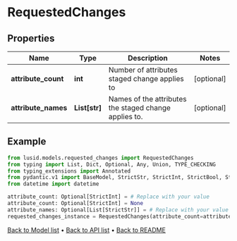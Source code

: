 # RequestedChanges

## Properties
Name | Type | Description | Notes
------------ | ------------- | ------------- | -------------
**attribute_count** | **int** | Number of attributes staged change applies to | [optional] 
**attribute_names** | **List[str]** | Names of the attributes the staged change applies to. | [optional] 
## Example

```python
from lusid.models.requested_changes import RequestedChanges
from typing import List, Dict, Optional, Any, Union, TYPE_CHECKING
from typing_extensions import Annotated
from pydantic.v1 import BaseModel, StrictStr, StrictInt, StrictBool, StrictFloat, StrictBytes, Field, validator, ValidationError, conlist, constr
from datetime import datetime

attribute_count: Optional[StrictInt] = # Replace with your value
attribute_count: Optional[StrictInt] = None
attribute_names: Optional[List[StrictStr]] = # Replace with your value
requested_changes_instance = RequestedChanges(attribute_count=attribute_count, attribute_names=attribute_names)

```

[Back to Model list](../README.md#documentation-for-models) &#8226; [Back to API list](../README.md#documentation-for-api-endpoints) &#8226; [Back to README](../README.md)

